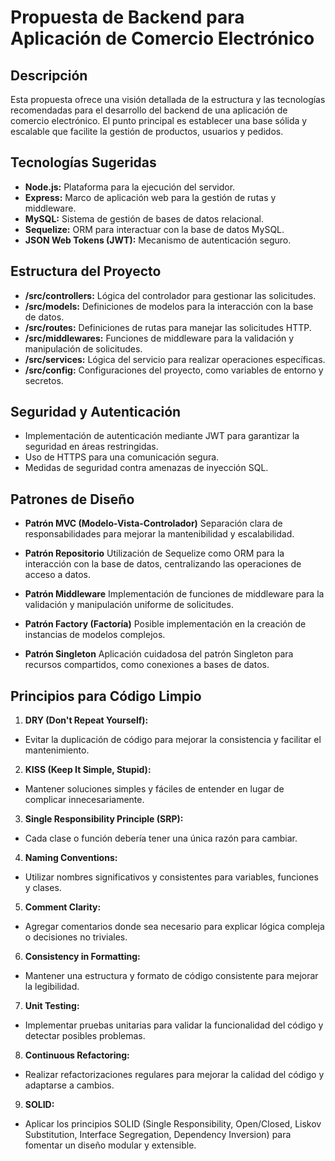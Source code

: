 # Propuesta de Backend para Aplicación de Comercio Electrónico

## Descripción

Esta propuesta ofrece una visión detallada de la estructura y las tecnologías recomendadas para el desarrollo del backend de una aplicación de comercio electrónico. El punto principal es establecer una base sólida y escalable que facilite la gestión de productos, usuarios y pedidos.

## Tecnologías Sugeridas

- **Node.js:** Plataforma para la ejecución del servidor.
- **Express:** Marco de aplicación web para la gestión de rutas y middleware.
- **MySQL:** Sistema de gestión de bases de datos relacional.
- **Sequelize:** ORM para interactuar con la base de datos MySQL.
- **JSON Web Tokens (JWT):** Mecanismo de autenticación seguro.

## Estructura del Proyecto

- **/src/controllers:** Lógica del controlador para gestionar las solicitudes.
- **/src/models:** Definiciones de modelos para la interacción con la base de datos.
- **/src/routes:** Definiciones de rutas para manejar las solicitudes HTTP.
- **/src/middlewares:** Funciones de middleware para la validación y manipulación de solicitudes.
- **/src/services:** Lógica del servicio para realizar operaciones específicas.
- **/src/config:** Configuraciones del proyecto, como variables de entorno y secretos.

## Seguridad y Autenticación

- Implementación de autenticación mediante JWT para garantizar la seguridad en áreas restringidas.
- Uso de HTTPS para una comunicación segura.
- Medidas de seguridad contra amenazas de inyección SQL.

## Patrones de Diseño

- **Patrón MVC (Modelo-Vista-Controlador)**
Separación clara de responsabilidades para mejorar la mantenibilidad y escalabilidad.

- **Patrón Repositorio**
Utilización de Sequelize como ORM para la interacción con la base de datos, centralizando las operaciones de acceso a datos.

- **Patrón Middleware**
Implementación de funciones de middleware para la validación y manipulación uniforme de solicitudes.

- **Patrón Factory (Factoría)**
Posible implementación en la creación de instancias de modelos complejos.

- **Patrón Singleton**
Aplicación cuidadosa del patrón Singleton para recursos compartidos, como conexiones a bases de datos.

## Principios para Código Limpio
1. **DRY (Don't Repeat Yourself):**
- Evitar la duplicación de código para mejorar la consistencia y facilitar el mantenimiento.

2. **KISS (Keep It Simple, Stupid):**
- Mantener soluciones simples y fáciles de entender en lugar de complicar innecesariamente.

3. **Single Responsibility Principle (SRP):**
- Cada clase o función debería tener una única razón para cambiar.

4. **Naming Conventions:**
- Utilizar nombres significativos y consistentes para variables, funciones y clases.

5. **Comment Clarity:**
- Agregar comentarios donde sea necesario para explicar lógica compleja o decisiones no triviales.

6. **Consistency in Formatting:**
- Mantener una estructura y formato de código consistente para mejorar la legibilidad.

7. **Unit Testing:**
- Implementar pruebas unitarias para validar la funcionalidad del código y detectar posibles problemas.

8. **Continuous Refactoring:**
- Realizar refactorizaciones regulares para mejorar la calidad del código y adaptarse a cambios.

9. **SOLID:**
- Aplicar los principios SOLID (Single Responsibility, Open/Closed, Liskov Substitution, Interface Segregation, Dependency Inversion) para fomentar un diseño modular y extensible.